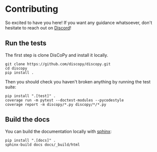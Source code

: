 # Contributing

So excited to have you here! If you want any guidance whatsoever, don't hesitate to reach out on [Discord](https://discopy.org/discord)!

## Run the tests

The first step is clone DisCoPy and install it locally.

```shell
git clone https://github.com/discopy/discopy.git
cd discopy
pip install .
```

Then you should check you haven't broken anything by running the test suite:

```shell
pip install ".[test]" .
coverage run -m pytest --doctest-modules --pycodestyle
coverage report -m discopy/*.py discopy/*/*.py
```

## Build the docs

You can build the documentation locally with [sphinx](https://www.sphinx-doc.org/en/master/):

```shell
pip install ".[docs]" .
sphinx-build docs docs/_build/html
```
